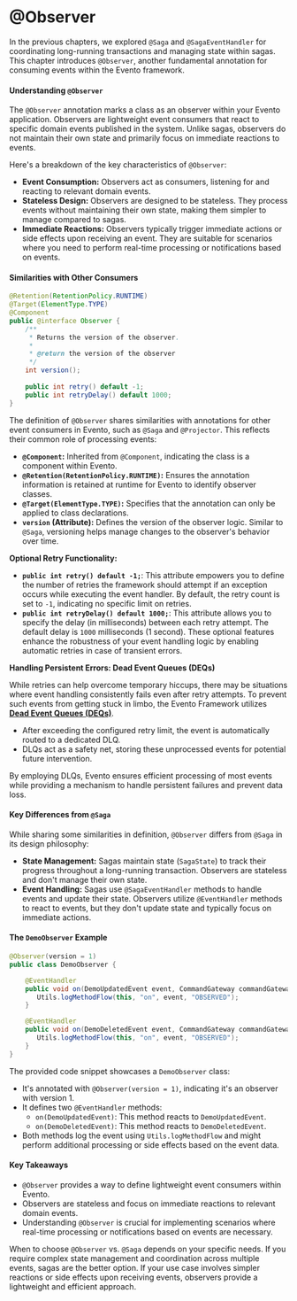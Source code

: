 # @Observer

In the previous chapters, we explored `@Saga` and `@SagaEventHandler` for coordinating long-running transactions and managing state within sagas. This chapter introduces `@Observer`, another fundamental annotation for consuming events within the Evento framework.

#### Understanding `@Observer`

The `@Observer` annotation marks a class as an observer within your Evento application. Observers are lightweight event consumers that react to specific domain events published in the system. Unlike sagas, observers do not maintain their own state and primarily focus on immediate reactions to events.

Here's a breakdown of the key characteristics of `@Observer`:

* **Event Consumption:** Observers act as consumers, listening for and reacting to relevant domain events.
* **Stateless Design:** Observers are designed to be stateless. They process events without maintaining their own state, making them simpler to manage compared to sagas.
* **Immediate Reactions:** Observers typically trigger immediate actions or side effects upon receiving an event. They are suitable for scenarios where you need to perform real-time processing or notifications based on events.

#### Similarities with Other Consumers

```java
@Retention(RetentionPolicy.RUNTIME)
@Target(ElementType.TYPE)
@Component
public @interface Observer {
    /**
     * Returns the version of the observer.
     *
     * @return the version of the observer
     */
    int version();
    
    public int retry() default -1;
    public int retryDelay() default 1000;
}
```

The definition of `@Observer` shares similarities with annotations for other event consumers in Evento, such as `@Saga` and `@Projector`. This reflects their common role of processing events:

* **`@Component`:** Inherited from `@Component`, indicating the class is a component within Evento.
* **`@Retention(RetentionPolicy.RUNTIME)`:** Ensures the annotation information is retained at runtime for Evento to identify observer classes.
* **`@Target(ElementType.TYPE)`:** Specifies that the annotation can only be applied to class declarations.
* **`version` (Attribute):** Defines the version of the observer logic. Similar to `@Saga`, versioning helps manage changes to the observer's behavior over time.

**Optional Retry Functionality:**

* **`public int retry() default -1;`**: This attribute empowers you to define the number of retries the framework should attempt if an exception occurs while executing the event handler. By default, the retry count is set to `-1`, indicating no specific limit on retries.
* **`public int retryDelay() default 1000;`**: This attribute allows you to specify the delay (in milliseconds) between each retry attempt. The default delay is `1000` milliseconds (1 second). These optional features enhance the robustness of your event handling logic by enabling automatic retries in case of transient errors.

**Handling Persistent Errors: Dead Event Queues (DEQs)**

While retries can help overcome temporary hiccups, there may be situations where event handling consistently fails even after retry attempts. To prevent such events from getting stuck in limbo, the Evento Framework utilizes [**Dead Event Queues (DEQs)**](../dead-event-queues.md).

* After exceeding the configured retry limit, the event is automatically routed to a dedicated DLQ.
* DLQs act as a safety net, storing these unprocessed events for potential future intervention.

By employing DLQs, Evento ensures efficient processing of most events while providing a mechanism to handle persistent failures and prevent data loss.

#### Key Differences from `@Saga`

While sharing some similarities in definition, `@Observer` differs from `@Saga` in its design philosophy:

* **State Management:** Sagas maintain state (`SagaState`) to track their progress throughout a long-running transaction. Observers are stateless and don't manage their own state.
* **Event Handling:** Sagas use `@SagaEventHandler` methods to handle events and update their state. Observers utilize `@EventHandler` methods to react to events, but they don't update state and typically focus on immediate actions.

#### The `DemoObserver` Example

```java
@Observer(version = 1)
public class DemoObserver {

    @EventHandler
    public void on(DemoUpdatedEvent event, CommandGateway commandGateway) {
       Utils.logMethodFlow(this, "on", event, "OBSERVED");
    }

    @EventHandler
    public void on(DemoDeletedEvent event, CommandGateway commandGateway) {
       Utils.logMethodFlow(this, "on", event, "OBSERVED");
    }
}
```

The provided code snippet showcases a `DemoObserver` class:

* It's annotated with `@Observer(version = 1)`, indicating it's an observer with version 1.
* It defines two `@EventHandler` methods:
  * `on(DemoUpdatedEvent)`: This method reacts to `DemoUpdatedEvent`.
  * `on(DemoDeletedEvent)`: This method reacts to `DemoDeletedEvent`.
* Both methods log the event using `Utils.logMethodFlow` and might perform additional processing or side effects based on the event data.

#### Key Takeaways

* `@Observer` provides a way to define lightweight event consumers within Evento.
* Observers are stateless and focus on immediate reactions to relevant domain events.
* Understanding `@Observer` is crucial for implementing scenarios where real-time processing or notifications based on events are necessary.

When to choose `@Observer` vs. `@Saga` depends on your specific needs. If you require complex state management and coordination across multiple events, sagas are the better option. If your use case involves simpler reactions or side effects upon receiving events, observers provide a lightweight and efficient approach.
